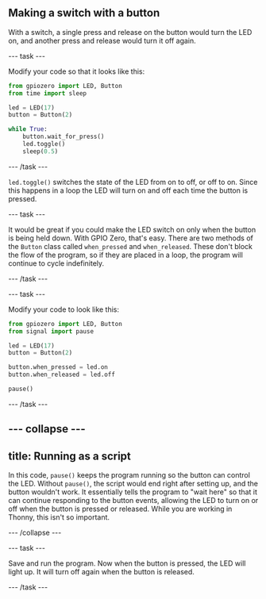 ## Making a switch with a button

With a switch, a single press and release on the button would turn the LED on, and another press and release would turn it off again.

--- task ---

Modify your code so that it looks like this:

```python
from gpiozero import LED, Button
from time import sleep

led = LED(17)
button = Button(2)

while True:
    button.wait_for_press()
    led.toggle()
    sleep(0.5)
```

--- /task ---

`led.toggle()` switches the state of the LED from on to off, or off to on. Since this happens in a loop the LED will turn on and off each time the button is pressed.

--- task ---

It would be great if you could make the LED switch on only when the button is being held down. With GPIO Zero, that's easy. There are two methods of the `Button` class called `when_pressed` and `when_released`. These don't block the flow of the program, so if they are placed in a loop, the program will continue to cycle indefinitely.

--- /task ---

--- task ---

Modify your code to look like this:

```python
from gpiozero import LED, Button
from signal import pause

led = LED(17)
button = Button(2)

button.when_pressed = led.on
button.when_released = led.off

pause()
```

--- /task ---

--- collapse ---
---
title: Running as a script
---

In this code, `pause()` keeps the program running so the button can control the LED. Without `pause()`, the script would end right after setting up, and the button wouldn't work. It essentially tells the program to "wait here" so that it can continue responding to the button events, allowing the LED to turn on or off when the button is pressed or released. While you are working in Thonny, this isn't so important. 

--- /collapse ---

--- task ---

Save and run the program. Now when the button is pressed, the LED will light up. It will turn off again when the button is released.

--- /task ---